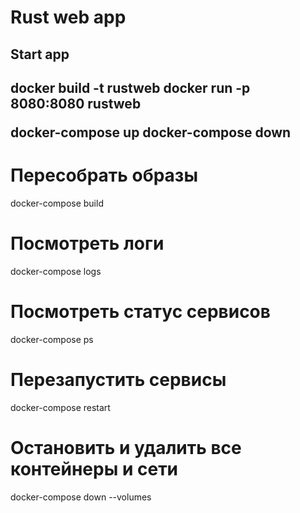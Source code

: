 <h1>Rust web app</h1>

<h2>Start app<h2>
docker build -t rustweb 
docker run -p 8080:8080 rustweb




docker-compose up
docker-compose down
# Пересобрать образы
docker-compose build

# Посмотреть логи
docker-compose logs

# Посмотреть статус сервисов
docker-compose ps

# Перезапустить сервисы
docker-compose restart

# Остановить и удалить все контейнеры и сети
docker-compose down --volumes